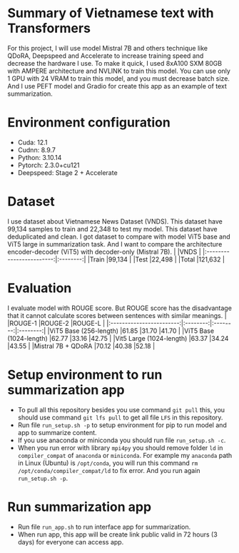 # Summary of Vietnamese text with Transformers
For this project, I will use model Mistral 7B and others technique like QDoRA, Deepspeed and Accelerate to increase training speed and decrease the hardware I use. To make it quick, I used 8xA100 SXM 80GB with AMPERE architecture and NVLINK to train this model. You can use only 1 GPU with 24 VRAM to train this model, and you must decrease batch size. And I use PEFT model and Gradio for create this app as an example of text summarization.
# Environment configuration
* Cuda: 12.1
* Cudnn: 8.9.7
* Python: 3.10.14
* Pytorch: 2.3.0+cu121
* Deepspeed: Stage 2 + Accelerate
# Dataset
I use dataset about Vietnamese News Dataset (VNDS). This dataset have 99,134 samples to train and 22,348 to test my model. This dataset have deduplicated and clean. I got dataset to compare with model ViT5 base and ViT5 large in summarization task. And I want to compare the architecture encoder-decoder (ViT5) with decoder-only (Mistral 7B).
|                          |VNDS      |
|:------------------------:|:--------:|
|Train                     |99,134    |
|Test                      |22,498    |
|Total                     |121,632   |
# Evaluation
I evaluate model with ROUGE score. But ROUGE score has the disadvantage that it cannot calculate scores between sentences with similar meanings.
|                          |ROUGE-1   |ROUGE-2   |ROUGE-L   |
|:------------------------:|:--------:|:--------:|:--------:|
|ViT5 Base (256-length)    |61.85     |31.70     |41.70     |
|ViT5 Base (1024-length)   |62.77     |33.16     |42.75     |
|Vit5 Large (1024-length)  |63.37     |34.24     |43.55     |
|Mistral 7B + QDoRA        |70.12     |40.38     |52.18     |
# Setup environment to run summarization app
* To pull all this repository besides you use command `git pull` this, you should use command `git lfs pull` to get all file `LFS` in this repository. 
* Run file `run_setup.sh -p` to setup environment for pip to run model and app to summarize content.
* If you use anaconda or miniconda you should run file `run_setup.sh -c`.
* When you run error with library `mpi4py` you should remove folder `ld` in `compiler_compat` of `anaconda` or `miniconda`. For example my `anaconda` path in Linux (Ubuntu) is `/opt/conda`, you will run this command `rm /opt/conda/compiler_compat/ld` to fix error. And you run again `run_setup.sh -p`.
# Run summarization app
* Run file `run_app.sh` to run interface app for summarization.
* When run app, this app will be create link public valid in 72 hours (3 days) for everyone can access app.
